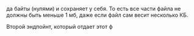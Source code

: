 да байты (нулями) и сохраняет у себя. 
То есть все части файла не должны быть меньше 1 мб, даже если файл сам весит несколько КБ. 

Второй эндпойнт, который отдает этот ф